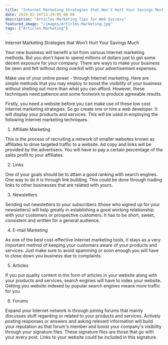 ```yaml
---
title: "Internet Marketing Strategies that Won't Hurt Your Savings Much"
date: 2019-02-26T13:29:05-08:00
description: "Articles-Marketing Tips for Web Success"
featured_image: "/images/Articles-Marketing.jpg"
tags: ["Articles Marketing"]
---
```


Internet Marketing Strategies that Won't Hurt Your Savings Much

Your new business will benefit a lot from various Internet marketing methods. But you don't have to spend millions of dollars just to get some decent exposure for your company. There are ways to make your business be seen and felt without doing overkill with your advertisement expenses.

Make use of your online power - through Internet marketing. Here are simple methods that you may employ to boost the visibility of your business without shelling out more than what you can afford. However, these techniques need patience and some footwork to produce agreeable results. 

Firstly, you need a website before you can make use of these low cost Internet marketing strategies. So go create one or hire a web developer. It will display your products and services. This will be used in employing the following Internet marketing techniques.

1. Affiliate Marketing 

This is the process of recruiting a network of smaller websites known as affiliates to drive targeted traffic to a website. Ad copy and links will be provided by the advertisers. You will have to pay a certain percentage of the sales profit to your affiliates.

2. Links

One of your goals should be to attain a good ranking with search engines. One way to do it is through link building. This could be done through trading links to other businesses that are related with yours.

3. Newsletters

Sending out newsletters to your subscribers (those who signed up for your newsletters) will help greatly in establishing a good working relationship with your customers or prospective customers. It has to be short, sweet, consistent and written for a general audience.

4. E-mail Marketing

As one of the best cost-effective Internet marketing tools, it stays as a very important method of keeping your customers aware of your products and services. Just make sure to avoid spamming or soon enough you will have to close down you business due to complaints. 

5. Articles

If you put quality content in the form of articles in your website along with your products and services, search engines will have to index your website. Getting you website indexed by popular search engines means more traffic for you.

6. Forums

Expand your Internet network is through joining forums that mainly discusses stuff regarding or related to your products and services. Actively posting responses or answers and asking relevant information will build your reputation as that forum's member and boost your company's visibility through your signature files. These signature files are those that go with your every post. Links to your website could be included in this signature. 




